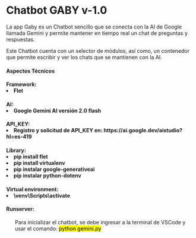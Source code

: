 <caption>
    <div class="container" style="text-aling:center";>
        <h1>Chatbot GABY v-1.0</h1>
    </div>
</caption>

<section>
<div class="container">
    <p>La app Gaby es un Chatbot sencillo que se conecta con la AI de Google llamada Gemini y permite mantener en tiempo real un chat de preguntas y respuestas.</p>
    <p>Este Chatbot cuenta con un selector de módulos, así como, un contenedor que permite escribir y ver los chats que se mantienen con la AI. </p>
</div>

<div class="container">
    <h4>Aspectos Técnicos</h4>
</div>

<div class="container">
    <h4>Framework:</4>
    <li>Flet</li>
</div>

<div class="container">
    <h4>AI:</4>
    <li>Google Gemini AI versión 2.0 flash</li>
</div>

<div class="container">
    <h4>API_KEY:</4>
    <li>Registro y solicitud de API_KEY en: https://ai.google.dev/aistudio?hl=es-419</li>
</div>

<div class="container">
    <h4>Library:</4>
        <li>pip install flet</li>
        <li>pip install virtualenv</li>
        <li>pip instalar google-generativeai</li>
        <li>pip instalar python-dotenv</li>
</div>

<div class="container">
    <h4>Virtual environment:</4>
        <li>\venv\Scripts\activate</li>
</div>
</section>
        
<footer>
<div class="container my-2">
    <h4>Runserver:</h4>
</div>

<div class="container my-2">
    <ol>Para inicializar el chatbot, se debe ingresar a la terminal de VSCode y usar el comando: <mark>python gemini.py</mark></ol> 
</div>
</footer>

